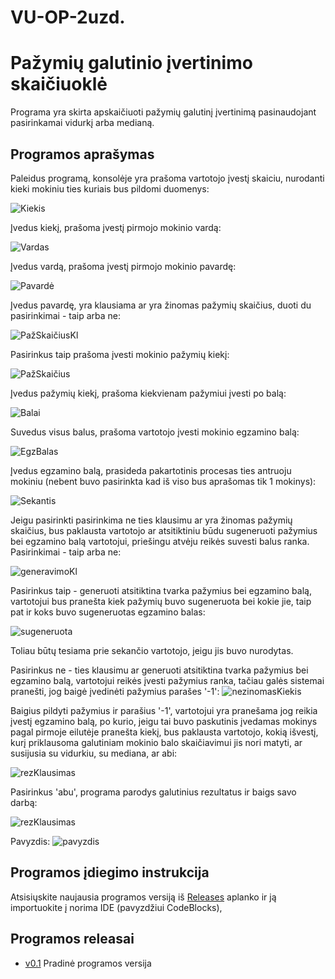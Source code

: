 # VU-OP-2uzd.
# Pažymių galutinio įvertinimo skaičiuoklė

Programa yra skirta apskaičiuoti pažymių galutinį įvertinimą pasinaudojant pasirinkamai vidurkį arba medianą.

## Programos aprašymas

Paleidus programą, konsolėje yra prašoma vartotojo įvestį skaiciu, nurodanti kieki mokiniu ties kuriais bus pildomi duomenys:

![Kiekis](https://i.postimg.cc/c4jP8j78/pirmas.png) 

Įvedus kiekį, prašoma įvestį pirmojo mokinio vardą:

![Vardas](https://i.postimg.cc/3RncrbJN/antras.png) 

Įvedus vardą, prašoma įvestį pirmojo mokinio pavardę:

![Pavardė](https://i.postimg.cc/xTWFdmYv/trecias.png) 

Įvedus pavardę, yra klausiama ar yra žinomas pažymių skaičius, duoti du pasirinkimai - taip arba ne:

![PažSkaičiusKl](https://i.postimg.cc/2ygTVppk/ketvirtas.png) 

Pasirinkus taip prašoma įvesti mokinio pažymių kiekį: 

![PažSkaičius](https://i.postimg.cc/bJhZY3V7/penktas.png) 

Įvedus pažymių kiekį, prašoma kiekvienam pažymiui įvesti po balą: 

![Balai](https://i.postimg.cc/ZKRCq9j5/sestas.png)

Suvedus visus balus, prašoma vartotojo įvesti mokinio egzamino balą:

![EgzBalas](https://i.postimg.cc/hv34mrMP/septintas.png) 

Įvedus egzamino balą, prasideda pakartotinis procesas ties antruoju mokiniu (nebent buvo pasirinkta kad iš viso bus aprašomas tik 1 mokinys):

![Sekantis](https://i.postimg.cc/g2KzqmgT/astuntas.png)

Jeigu pasirinkti pasirinkima ne ties klausimu ar yra žinomas pažymių skaičius, bus paklausta vartotojo ar atsitiktiniu būdu sugeneruoti pažymius bei egzamino balą vartotojui, priešingu atvėju reikės suvesti balus ranka. Pasirinkimai - taip arba ne:

![generavimoKl](https://i.postimg.cc/j2YmFJ5Q/9.png)

Pasirinkus taip - generuoti atsitiktina tvarka pažymius bei egzamino balą, vartotojui bus pranešta kiek pažymių buvo sugeneruota bei kokie jie, taip pat ir koks buvo sugeneruotas egzamino balas:

![sugeneruota](https://i.postimg.cc/YqpyL7m9/10.png)

Toliau būtų tesiama prie sekančio vartotojo, jeigu jis buvo nurodytas.

Pasirinkus ne - ties klausimu ar generuoti atsitiktina tvarka pažymius bei egzamino balą, vartotojui reikės įvesti pažymius ranka, tačiau galės sistemai pranešti, jog baigė įvedinėti pažymius parašes '-1':
![nezinomasKiekis](https://i.postimg.cc/jdFQqYHB/11.png)

Baigius pildyti pažymius ir parašius '-1', vartotojui yra pranešama jog reikia įvestį egzamino balą, po kurio, jeigu tai buvo paskutinis įvedamas mokinys pagal pirmoje eilutėje pranešta kiekį, bus paklausta vartotojo, kokią išvestį, kurį priklausoma galutiniam mokinio balo skaičiavimui jis nori matyti, ar susijusia su vidurkiu, su mediana, ar abi:

![rezKlausimas](https://i.postimg.cc/7LsT9gKd/12.png)

Pasirinkus 'abu', programa parodys galutinius rezultatus ir baigs savo darbą:

![rezKlausimas](https://i.postimg.cc/jS85YRyJ/13.png)

Pavyzdis:
![pavyzdis](https://i.postimg.cc/63CtqK4c/pabaiga.png)

## Programos įdiegimo instrukcija

Atsisiųskite naujausia programos versiją iš [Releases](https://github.com/ThePM2/VU-OP-2uzd./releases) aplanko ir ją importuokite į norima IDE (pavyzdžiui CodeBlocks),


## Programos releasai

* [v0.1](https://github.com/ThePM2/VU-OP-2uzd./releases/tag/0.1) Pradinė programos versija
